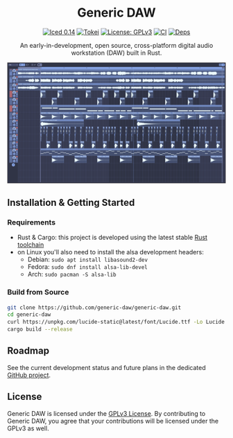 <div align="center">

# Generic DAW

[![Iced 0.14](https://img.shields.io/badge/0.14-blue?logo=iced&style=for-the-badge)](https://github.com/generic-daw/generic-daw)
[![Tokei](https://tokei.rs/b1/github/generic-daw/generic-daw?style=for-the-badge)](https://tokei.rs/b1/github/generic-daw/generic-daw)
[![License: GPLv3](https://img.shields.io/badge/License-GPLv3-blue.svg?style=for-the-badge)](https://github.com/generic-daw/generic-daw/blob/master/LICENSE)
[![CI](https://img.shields.io/github/actions/workflow/status/generic-daw/generic-daw/rust.yml?style=for-the-badge)](https://github.com/generic-daw/generic-daw/actions/workflows/rust.yml)
[![Deps](https://deps.rs/repo/github/generic-daw/generic-daw/status.svg?style=for-the-badge)](https://deps.rs/repo/github/generic-daw/generic-daw)

An early-in-development, open source, cross-platform digital audio workstation (DAW) built in Rust.
</div>

![screenshot](assets/screenshot.png)

## Installation & Getting Started

### Requirements

- Rust & Cargo: this project is developed using the latest stable [Rust toolchain](https://rustup.rs/)
- on Linux you'll also need to install the alsa development headers:
  - Debian: `sudo apt install libasound2-dev`
  - Fedora: `sudo dnf install alsa-lib-devel`
  - Arch: `sudo pacman -S alsa-lib`

### Build from Source

```bash
git clone https://github.com/generic-daw/generic-daw.git
cd generic-daw
curl https://unpkg.com/lucide-static@latest/font/Lucide.ttf -Lo Lucide.ttf
cargo build --release
```

## Roadmap

See the current development status and future plans in the dedicated [GitHub project](https://github.com/orgs/generic-daw/projects/1).

## License

Generic DAW is licensed under the [GPLv3 License](https://www.gnu.org/licenses/gpl-3.0).
By contributing to Generic DAW, you agree that your contributions will be licensed under the GPLv3 as well.
